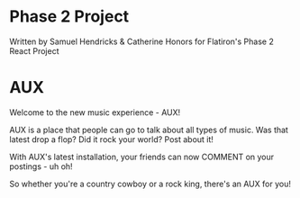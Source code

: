 # Phase 2 Project 
Written by Samuel Hendricks & Catherine Honors for Flatiron's Phase 2 React Project
# AUX

Welcome to the new music experience - AUX!

AUX is a place that people can go to talk about all types of music. Was that latest drop a flop? Did it rock your world? Post about it!

With AUX's latest installation, your friends can now COMMENT on your postings - uh oh!

So whether you're a country cowboy or a rock king, there's an AUX for you!

